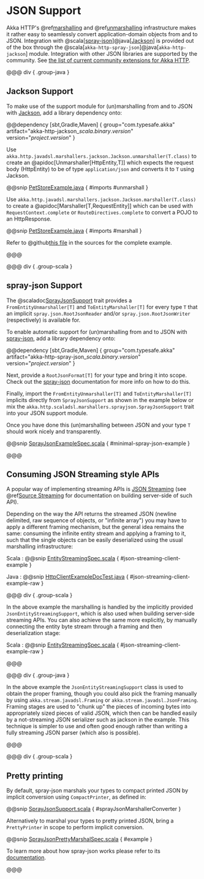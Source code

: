 # JSON Support

Akka HTTP's @ref[marshalling](marshalling.md) and @ref[unmarshalling](unmarshalling.md) infrastructure makes it rather easy to seamlessly convert application-domain objects from and to JSON.
Integration with @scala[[spray-json]]@java[[Jackson]] is provided out of the box through the @scala[`akka-http-spray-json`]@java[`akka-http-jackson`] module.
Integration with other JSON libraries are supported by the community.
See [the list of current community extensions for Akka HTTP](https://akka.io/community/#extensions-to-akka-http).

@@@ div { .group-java }

<a id="json-jackson-support-java"></a>
## Jackson Support

To make use of the support module for (un)marshalling from and to JSON with [Jackson], add a library dependency onto:

@@dependency [sbt,Gradle,Maven] {
  group="com.typesafe.akka"
  artifact="akka-http-jackson_$scala.binary.version$"
  version="$project.version$"
}

Use `akka.http.javadsl.marshallers.jackson.Jackson.unmarshaller(T.class)` to create an @apidoc[Unmarshaller[HttpEntity,T]] which expects the request
body (HttpEntity) to be of type `application/json` and converts it to `T` using Jackson.

@@snip [PetStoreExample.java]($akka-http$/akka-http-tests/src/main/java/akka/http/javadsl/server/examples/petstore/PetStoreExample.java) { #imports #unmarshall }

Use `akka.http.javadsl.marshallers.jackson.Jackson.marshaller(T.class)` to create a @apidoc[Marshaller[T,RequestEntity]] which can be used with
`RequestContext.complete` or `RouteDirectives.complete` to convert a POJO to an HttpResponse.

@@snip [PetStoreExample.java]($akka-http$/akka-http-tests/src/main/java/akka/http/javadsl/server/examples/petstore/PetStoreExample.java) { #imports #marshall }

Refer to @github[this file](/akka-http-tests/src/main/java/akka/http/javadsl/server/examples/petstore/PetStoreExample.java) in the sources for the complete example.

@@@


@@@ div { .group-scala }

## spray-json Support

The @scaladoc[SprayJsonSupport](akka.http.scaladsl.marshallers.sprayjson.SprayJsonSupport) trait provides a `FromEntityUnmarshaller[T]` and `ToEntityMarshaller[T]` for every type `T`
that an implicit `spray.json.RootJsonReader` and/or `spray.json.RootJsonWriter` (respectively) is available for.

To enable automatic support for (un)marshalling from and to JSON with [spray-json], add a library dependency onto:

@@dependency [sbt,Gradle,Maven] {
  group="com.typesafe.akka"
  artifact="akka-http-spray-json_$scala.binary.version$"
  version="$project.version$"
}

Next, provide a `RootJsonFormat[T]` for your type and bring it into scope. Check out the [spray-json] documentation for more info on how to do this.

Finally, import the `FromEntityUnmarshaller[T]` and `ToEntityMarshaller[T]` implicits directly from `SprayJsonSupport` as shown in the example below or mix the `akka.http.scaladsl.marshallers.sprayjson.SprayJsonSupport` trait into your JSON support module.

Once you have done this (un)marshalling between JSON and your type `T` should work nicely and transparently.

@@snip [SprayJsonExampleSpec.scala]($test$/scala/docs/http/scaladsl/SprayJsonExampleSpec.scala) { #minimal-spray-json-example }

@@@ 

<a id="json-streaming-client-side"></a>
## Consuming JSON Streaming style APIs

A popular way of implementing streaming APIs is [JSON Streaming](https://en.wikipedia.org/wiki/JSON_Streaming) (see @ref[Source Streaming](../routing-dsl/source-streaming-support.md)
for documentation on building server-side of such API).

Depending on the way the API returns the streamed JSON (newline delimited, raw sequence of objects, or "infinite array") 
you may have to apply a different framing mechanism, but the general idea remains the same: consuming the infinite entity stream
and applying a framing to it, such that the single objects can be easily deserialized using the usual marshalling infrastructure:

Scala
:   @@snip [EntityStreamingSpec.scala]($akka-http$/akka-http-tests/src/test/scala/akka/http/scaladsl/server/EntityStreamingSpec.scala) { #json-streaming-client-example }
 
Java
:   @@snip [HttpClientExampleDocTest.java]($test$/java/docs/http/javadsl/server/JsonStreamingExamplesTest.java) { #json-streaming-client-example-raw }

@@@ div { .group-scala }

In the above example the marshalling is handled by the implicitly provided `JsonEntityStreamingSupport`, which is also used when building server-side streaming APIs.
You can also achieve the same more explicitly, by manually connecting the entity byte stream through a framing and then deserialization stage: 

Scala
:   @@snip [EntityStreamingSpec.scala]($akka-http$/akka-http-tests/src/test/scala/akka/http/scaladsl/server/EntityStreamingSpec.scala) { #json-streaming-client-example-raw }
 
@@@

@@@ div { .group-java }

In the above example the `JsonEntityStreamingSupport` class is used to obtain the proper framing, though you could also
pick the framing manually by using `akka.stream.javadsl.Framing` or `akka.stream.javadsl.JsonFraming`. 
Framing stages are used to "chunk up" the pieces of incoming bytes into appropriately sized pieces of valid JSON,
which then can be handled easily by a not-streaming JSON serializer such as jackson in the example. This technique is simpler to use
and often good enough rather than writing a fully streaming JSON parser (which also is possible). 

@@@ 


@@@ div { .group-scala }

## Pretty printing

By default, spray-json marshals your types to compact printed JSON by implicit conversion using `CompactPrinter`, as defined in:

@@snip [SprayJsonSupport.scala]($akka-http$/akka-http-marshallers-scala/akka-http-spray-json/src/main/scala/akka/http/scaladsl/marshallers/sprayjson/SprayJsonSupport.scala) { #sprayJsonMarshallerConverter }

Alternatively to marshal your types to pretty printed JSON, bring a `PrettyPrinter` in scope to perform implicit conversion.

@@snip [SprayJsonPrettyMarshalSpec.scala]($test$/scala/docs/http/scaladsl/SprayJsonPrettyMarshalSpec.scala) { #example }

To learn more about how spray-json works please refer to its [documentation][spray-json].

@@@

[spray-json]: https://github.com/spray/spray-json
[jackson]: https://github.com/FasterXML/jackson
